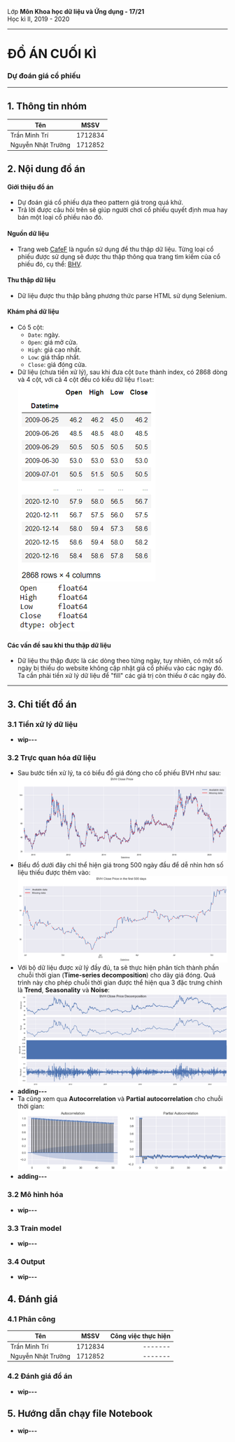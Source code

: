 Lớp **Môn Khoa học dữ liệu và Ứng dụng - 17/21**  
Học kì II, 2019 - 2020  

---

# ĐỒ ÁN CUỐI KÌ

### Dự đoán giá cổ phiếu

---

## 1. Thông tin nhóm 

| Tên  |MSSV|
|-|:-:|
| Trần Minh Trí |1712834|
| Nguyễn Nhật Trường |1712852|

## 2. Nội dung đồ án

#### Giới thiệu đồ án

* Dự đoán giá cổ phiếu dựa theo pattern giá trong quá khứ.
* Trả lời được câu hỏi trên sẽ giúp người chơi cổ phiếu quyết định mua hay bán một loại cổ phiếu nào đó.

#### Nguồn dữ liệu

* Trang web [CafeF](https://s.cafef.vn/) là nguồn sử dụng để thu thập dữ liệu. Từng loại cổ phiếu được sử dụng sẽ được thu thập thông qua trang tìm kiếm của cổ phiếu đó, cụ thể: [BHV](https://s.cafef.vn/Lich-su-giao-dich-BVH-1.chn?fbclid=IwAR0e98txe3qOw8SP_cTAVxXqeTN2CnuAiOnnLMzUXovyH-zJRZXVNBWU2sg).

#### Thu thập dữ liệu

* Dữ liệu được thu thập bằng phương thức parse HTML sử dụng Selenium.

#### Khám phá dữ liệu

* Có 5 cột:
  * `Date`: ngày.
  * `Open`: giá mở cửa.
  * `High`: giá cao nhất.
  * `Low`: giá thấp nhất.
  * `Close`: giá đóng cửa.
* Dữ liệu (chưa tiền xử lý), sau khi đưa cột `Date` thành index, có 2868 dòng và 4 cột, với cả 4 cột đều có kiểu dữ liệu `float`:
![image](./img/data_1.PNG)
![image](./img/data_2.PNG)

#### Các vấn đề sau khi thu thập dữ liệu

* Dữ liệu thu thập được là các dòng theo từng ngày, tuy nhiên, có một số ngày bị thiếu do website không cập nhật giá cổ phiếu vào các ngày đó. Ta cần phải tiền xử lý dữ liệu để "fill" các giá trị còn thiếu ở các ngày đó.

---

## 3. Chi tiết đồ án

### 3.1 Tiền xử lý dữ liệu

* **wip---**

### 3.2 Trực quan hóa dữ liệu

* Sau bước tiền xử lý, ta có biểu đồ giá đóng cho cổ phiếu BVH như sau:
![image](./img/vis_1.png)
* Biểu đồ dưới đây chỉ thể hiện giá trong 500 ngày đầu để dễ nhìn hơn số liệu thiếu được thêm vào:
![image](./img/vis_2.png)
* Với bộ dữ liệu được xử lý đầy đủ, ta sẽ thực hiện phân tích thành phần chuỗi thời gian (**Time-series decomposition**) cho dãy giá đóng. Quá trình này cho phép chuỗi thời gian được thể hiện qua 3 đặc trưng chính là **Trend**, **Seasonality** và **Noise**:
![image](./img/vis_3.png)
* **adding---**
* Ta cũng xem qua **Autocorrelation** và **Partial autocorrelation** cho chuỗi thời gian:
![image](./img/vis_4.png)
* **adding---**

### 3.2 Mô hình hóa

* **wip---**

### 3.3 Train model

* **wip---**

### 3.4 Output

* **wip---**

## 4. Đánh giá

### 4.1 Phân công

| Tên  |MSSV|Công việc thực hiện|
|-|:-:|-:|
| Trần Minh Trí |1712834|-------|
| Nguyễn Nhật Trường |1712852|-------|

### 4.2 Đánh giá đồ án

* **wip---**

## 5. Hướng dẫn chạy file Notebook

* **wip---**